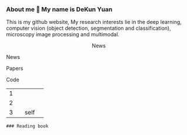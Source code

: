 ### About me 👋 My name is DeKun Yuan
<div background-color:red> 
  <p font='24px'>
  This is my github website, My research interests lie in the deep learning, computer vision (object detection, segmentation and classification), microscopy image processing and multimodal.
 <p>
   <div align="center">News</div>
</div>

<p>News<p>
<p>Papers<p>
<p>Code<p>
<table>
  <tr>
    <td>
      1
    <td>
  <tr>
  <tr>
    <td>
      2
    <td>
  <tr>
  <tr>
    <td>
      3
    <td>
    <td>
      self
    <td>
  <tr>
  <table>

    ### Reading book
<!--
**sdydk/sdydk** is a ✨ _special_ ✨ repository because its `README.md` (this file) appears on your GitHub profile.

Here are some ideas to get you started:

- 🔭 I’m currently working on ...
- 🌱 I’m currently learning ...
- 👯 I’m looking to collaborate on ...
- 🤔 I’m looking for help with ...
- 💬 Ask me about ...
- 📫 How to reach me: ...
- 😄 Pronouns: ...
- ⚡ Fun fact: ...
-->

